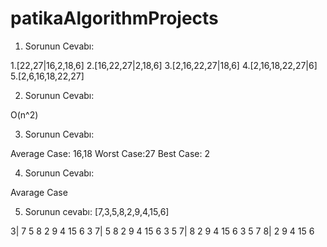 # patikaAlgorithmProjects

1. Sorunun Cevabı:

1.[22,27|16,2,18,6] 
2.[16,22,27|2,18,6] 
3.[2,16,22,27|18,6] 
4.[2,16,18,22,27|6]  
5.[2,6,16,18,22,27]  

2. Sorunun Cevabı: 

O(n^2)


3. Sorunun Cevabı:

Average Case: 16,18
Worst Case:27
Best Case: 2

4. Sorunun Cevabı:

Avarage Case


5. Sorunun cevabı:
[7,3,5,8,2,9,4,15,6]

3| 7 5 8 2 9 4 15 6
3 7| 5 8 2 9 4 15 6
3 5 7| 8 2 9 4 15 6
3 5 7 8| 2 9 4 15 6
